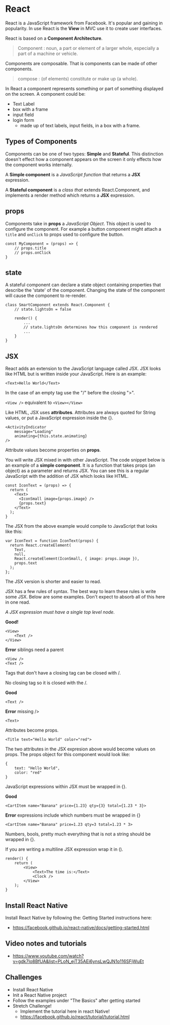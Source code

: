 # React

React is a JavaScript framework from Facebook. It's popular and gaining in popularity. 
In use React is the **View** in MVC use it to create user interfaces. 

React is based on a **Component Architecture**. 

> Component : noun, a part or element of a larger whole, especially a part of a machine 
> or vehicle.

Components are composable. That is components can be made of other components. 

> compose : (of elements) constitute or make up (a whole). 

In React a component represents something or part of something displayed on the screen. 
A component could be:

- Text Label
- box with a frame
- input field
- login form
    - made up of text labels, input fields, in a box with a frame. 

## Types of Components 

Components can be one of two types: **Simple** and **Stateful**. This distinction doesn't 
effect how a component appears on the screen it only effects how the component works 
internally. 

A **Simple component** is a _JavaScript function_ that returns a **JSX** expression.

A **Stateful component** is a _class that_ extends React.Component, and implements a render
method which returns a **JSX** expression.

## props

Components take in **props** a _JavaScript Object_. This object is used to configure the 
component. For example a button component might attach a `title` and `onClick` to props
used to configure the button.

```
const MyComponent = (props) => {
    // props.title
    // props.onClick
}
```

## state 

A stateful component can declare a state object containing properties that describe the 
'state' of the component. Changing the state of the component will cause the component to 
re-render. 

```
class SmartComponent extends React.Component {
    // state.lightsOn = false
    
    render() {
        ...
        // state.lightsOn determines how this component is rendered
        ...
    }
}
```

## JSX

React adds an extension to the JavaScript language called JSX. JSX looks like HTML but 
is written inside your JavaScript. Here is an example: 

`<Text>Hello World</Text>`

In the case of an empty tag use the "/" before the closing ">". 

`<View />` equivalent to `<View></View>`

Like HTML, JSX uses **attributes**. Attributes are always quoted for String values, or 
put a JavaScript expression inside the {}.

```
<ActivityIndicator 
    message="Loading" 
    animating={this.state.animating} 
/>
```

Attribute values become properties on **props**. 

You will write JSX mixed in with other JavaScript. The code snippet below is an example
of a **simple component**. It is a function that takes props (an object) as a parameter
and returns JSX. You can see this is a regular JavaScript with the addition of JSX
which looks like HTML. 

```
const IconText = (props) => {
  return (
    <Text>
      <IconSmall image={props.image} />
      {props.text}
    </Text>
  );
}
```

The JSX from the above example would compile to JavaScript that looks like this:  

```
var IconText = function IconText(props) {
  return React.createElement(
    Text,
    null,
    React.createElement(IconSmall, { image: props.image }),
    props.text
  );
};
```

The JSX version is shorter and easier to read. 

JSX has a few rules of syntax. The best way to learn these rules is write some JSX.
Below are some examples. Don't expect to absorb all of this here in one read. 

_A JSX expression must have a single top level node._

**Good!**

```
<View>
    <Text />
</View>
```

**Error** siblings need a parent

```
<View />
<Text />
```

Tags that don't have a closing tag can be closed with /. 

No closing tag so it is closed with the /. 

**Good**

```
<Text />
```

**Error** missing />

```
<Text>
```

Attributes become props. 

```
<Title text="Hello World" color="red">
```

The two attributes in the JSX expresion above would become values on props. The props 
object for this component would look like: 

```
{
    text: "Hello World",
    color: "red"
}
```

JavaScript expressions within JSX must be wrapped in {}. 

**Good**

```
<CartItem name="Banana" price={1.23} qty={3} total={1.23 * 3}>
```

**Error** expressions include which numbers must be wrapped in {}

```
<CartItem name="Banana" price=1.23 qty=3 total=1.23 * 3>
```

Numbers, bools, pretty much everything that is not a string should be wrapped in {}. 

If you are writing a multiline JSX expression wrap it in (). 

```
render() {
    return (
        <View>
            <Text>The time is:</Text>
            <Clock />
        </View>
    );
}
```

## Install React Native

Install React Native by following the: Getting Started instructions here: 

- https://facebook.github.io/react-native/docs/getting-started.html

## Video notes and tutorials 

- https://www.youtube.com/watch?v=gdk7Io8BfUA&list=PLoN_ejT35AEi6ynsLwQJN1o116SFjWuEt

## Challenges 

- Install React Native
- Init a React Native project
- Follow the examples under "The Basics" after getting started
- Stretch Challenge!
    - Implement the tutorial here in react Native!
    - https://facebook.github.io/react/tutorial/tutorial.html


